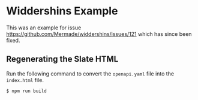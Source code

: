 # Widdershins Example

This was an example for issue https://github.com/Mermade/widdershins/issues/121 which has since been fixed. 

## Regenerating the Slate HTML

Run the following command to convert the `openapi.yaml` file into the `index.html` file.  

```bash
$ npm run build
```
